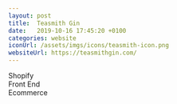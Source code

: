 ```yaml
---
layout: post
title:  Teasmith Gin
date:   2019-10-16 17:45:20 +0100
categories: website
iconUrl: /assets/imgs/icons/teasmith-icon.png 
websiteUrl: https://teasmithgin.com/
---
```


Shopify<br>
Front End<br>
Ecommerce